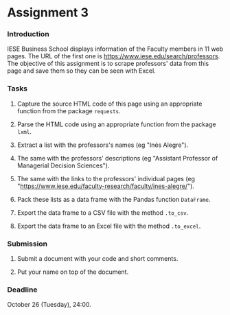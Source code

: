 # Assignment 3

### Introduction

IESE Business School displays information of the Faculty members in 11 web pages. The URL of the first one is https://www.iese.edu/search/professors. The objective of this assignment is to scrape professors' data from this page and save them so they can be seen with Excel. 

### Tasks

1. Capture the source HTML code of this page using an appropriate function from the package `requests`.

2. Parse the HTML code using an appropriate function from the package `lxml`.

3. Extract a list with the professors's names (eg "Inés Alegre").

4. The same with the professors' descriptions (eg "Assistant Professor of Managerial Decision Sciences").

5. The same with the links to the professors' individual pages (eg "https://www.iese.edu/faculty-research/faculty/ines-alegre/").

6. Pack these lists as a data frame with the Pandas function `DataFrame`.

7. Export the data frame to a CSV file with the method `.to_csv`.

8. Export the data frame to an Excel file with the method `.to_excel`.

### Submission

1. Submit a document with your code and short comments.

2. Put your name on top of the document.

### Deadline

October 26 (Tuesday), 24:00.
